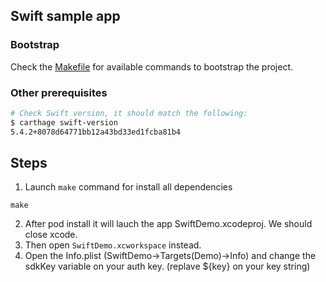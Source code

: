 ## Swift sample app
### Bootstrap
Check the [Makefile](Makefile) for available commands to bootstrap the project.  

### Other prerequisites
```bash
# Check Swift version, it should match the following:
$ carthage swift-version
5.4.2+8078d64771bb12a43bd33ed1fcba81b4
```

## Steps

1. Launch `make` command for install all dependencies

`make`

2. After pod install it will lauch the app SwiftDemo.xcodeproj. We should close xcode.
3. Then open `SwiftDemo.xcworkspace` instead.
4. Open the Info.plist (SwiftDemo->Targets(Demo)->Info) and change the sdkKey variable on your auth key. (replave ${key} on your key string)

